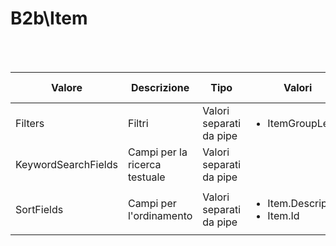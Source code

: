 # B2b\Item

<br><br>

| Valore | Descrizione | Tipo | Valori | Valore di default |
| --- | --- | --- | --- | --- |
| Filters | Filtri | Valori separati da pipe | <ul>  <li>ItemGroupLevel</li></ul>|  |
| KeywordSearchFields | Campi per la ricerca testuale | Valori separati da pipe | <ul> </ul>| Id&#124;Description |
| SortFields | Campi per l'ordinamento | Valori separati da pipe | <ul>  <li>Item.Description</li> <li>Item.Id</li></ul>|  |

